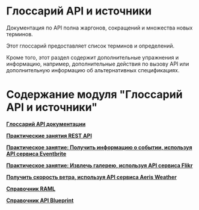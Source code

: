 # Глоссарий API и источники

Документация по API полна жаргонов, сокращений и множества новых терминов.

Этот глоссарий предоставляет список терминов и определений.

Кроме того, этот раздел содержит дополнительные упражнения и информацию, например, дополнительные действия по вызову API или дополнительную информацию об альтернативных спецификациях.

# Содержание модуля "Глоссарий API и источники"

[**Глоссарий API документации**](Glossary-for-API-documentation.md)

[**Практические занятия REST API**](RESTAPI-activities.md)

[**Практическое занятие: Получить информацию о событии, иcпользуя API сервиса Eventbrite**](Get-event-information-using-Eventbrite-API.md)

[**Практическое занятие: Извлечь галерею, используя API сервиса Flikr**](Retrieve-gallery-using-Flickr-API.md)

[**Получить скорость ветра, используя API сервиса Aeris Weather**](Get-wind-speed-using-Aeris-API.md)

[**Справочник RAML**](RAML-tutorial.md)

[**Справочник API Blueprint**](API-Blueprint-tutorial.md)
